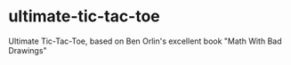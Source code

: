# ultimate-tic-tac-toe
Ultimate Tic-Tac-Toe, based on Ben Orlin's excellent book "Math With Bad Drawings"
